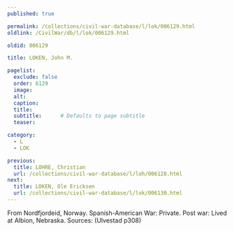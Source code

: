 ```yaml
---
published: true

permalink: /collections/civil-war-database/l/lok/006129.html
oldlink: /CivilWar/db/l/lok/006129.html

oldid: 006129

title: LOKEN, John M.

pagelist:
  exclude: false
  order: 6129
  image: 
  alt:
  caption:
  title:
  subtitle:      # Defaults to page subtitle
  teaser:

category: 
  - L 
  - LOK

previous:
  title: LOHRE, Christian
  url: /collections/civil-war-database/l/loh/006128.html  
next:
  title: LOKEN, Ole Ericksen
  url: /collections/civil-war-database/l/lok/006130.html   
---
```

From Nordfjordeid, Norway. Spanish-American War: Private. Post war: Lived at Albion, Nebraska. Sources: (Ulvestad p308)